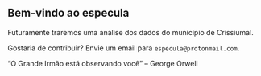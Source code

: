 ## Bem-vindo ao especula

Futuramente traremos uma análise dos dados do município de Crissiumal.

Gostaria de contribuir?
Envie um email para `especula@protonmail.com`.

“O Grande Irmão está observando você” – George Orwell 
